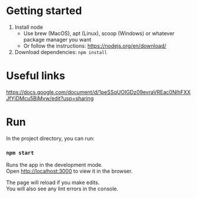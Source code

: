 # Getting started

1. Install node
    - Use brew (MacOS), apt (Linux), scoop (Windows) or whatever package manager you want
    - Or follow the instructions: https://nodejs.org/en/download/
2. Download dependencies: `npm install`

# Useful links

https://docs.google.com/document/d/1peSSqUOIGDz09evraVREac0NlhFXXJfYjDMcu5BiMvw/edit?usp=sharing

# Run

In the project directory, you can run:

### `npm start`

Runs the app in the development mode.\
Open [http://localhost:3000](http://localhost:3000) to view it in the browser.

The page will reload if you make edits.\
You will also see any lint errors in the console.